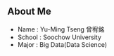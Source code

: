 ## About Me
- Name : Yu-Ming Tseng 曾宥銘
- School : Soochow University
- Major : Big Data(Data Science)

